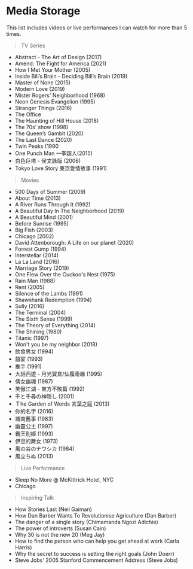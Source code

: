 # Media Storage

This list includes videos or live performances I can watch for more than 5 times.

> TV Series
- Abstract - The Art of Design (2017)
- Amend: The Fight for America (2021)
- How I Met Your Mother (2005)
- Inside Bill’s Brain - Deciding Bill’s Brain (2019)
- Master of None (2015)
- Modern Love (2019)
- Mister Rogers' Neighborhood (1968)
- Neon Genesis Evangelion (1995)
- Stranger Things (2016)
- The Office
- The Haunting of Hill House (2018)
- The 70s’ show (1998)
- The Queen’s Gambit (2020)
- The Last Dance (2020)
- Twin Peaks (1990
- One Punch Man 一拳超人(2015)
- 白色巨塔 - 侯文詠版 (2006)
- Tokyo Love Story 東京愛情故事 (1991)

> Movies
- 500 Days of Summer (2009)
- About Time (2013)
- A River Runs Through It (1992)
- A Beautiful Day In The Neighborhood (2019)
- A Beautiful Mind (2001)
- Before Sunrise (1995)
- Big Fish (2003)
- Chicago (2002)
- David Attenborough: A Life on our planet (2020)
- Forrest Gump (1994)
- Interstellar (2014)
- La La Land (2016)
- Marriage Story (2019)
- One Flew Over the Cuckoo's Nest (1975)
- Rain Man (1988)
- Rent (2005)
- Silence of the Lambs (1991) 
- Shawshank Redemption (1994)
- Sully (2016)
- The Terminal (2004)
- The Sixth Sense (1999)
- The Theory of Everything (2014)
- The Shining (1980)
- Titanic (1997)
- Won't you be my neighbor (2018)
- 飲食男女 (1994)
- 囍宴 (1993)
- 推手 (1991)
- 大話西遊 - 月光寶盒/仙履奇緣 (1995) 
- 倩女幽魂 (1987)
- 笑傲江湖 - 東方不敗篇 (1992)
- 千と千尋の神隠し (2001)
- Ｔhe Garden of Words 言葉之庭 (2013)
- 你的名字 (2016)
- 城南舊事 (1983)
- 幽靈公主 (1997)
- 霸王別姬 (1993)
- 伊豆的舞女 (1973)
- 風の谷のナウシカ (1984)
- 風立ちぬ (2013)


> Live Performance
- Sleep No More @ McKittrick Hotel, NYC
- Chicago

> Inspiring Talk
- How Stories Last (Neil Gaiman)
- How Dan Barber Wants To Revolutionise Agriculture (Dan Barber)
- The danger of a single story (Chimamanda Ngozi Adichie)
- The power of introverts (Susan Cain)
- Why 30 is not the new 20 (Meg Jay)
- How to find the person who can help you get ahead at work (Carla Harris)
- Why the secret to success is setting the right goals (John Doerr)
- Steve Jobs' 2005 Stanford Commencement Address (Steve Jobs)


